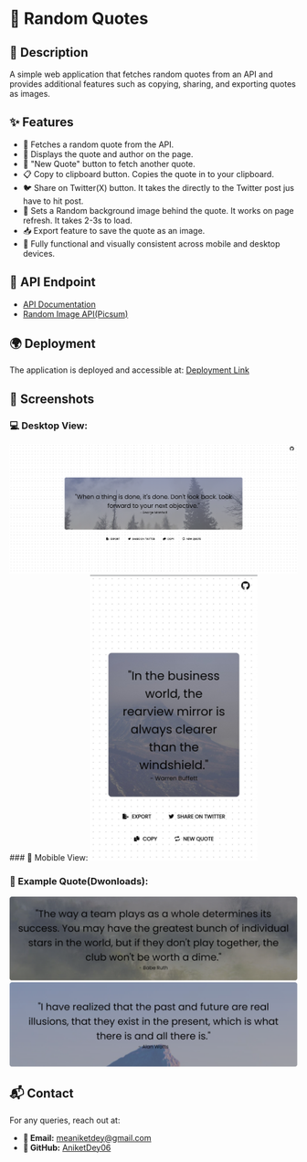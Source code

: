 # 📜 Random Quotes
## 📝 Description
A simple web application that fetches random quotes from an API and provides additional features such as copying, sharing, and exporting quotes as images.

## ✨ Features
- 🎲 Fetches a random quote from the API.
- 📖 Displays the quote and author on the page.
- 🔄 "New Quote" button to fetch another quote.
- 📋 Copy to clipboard button. Copies the quote in to your clipboard.
- 🐦 Share on Twitter(X) button. It takes the directly to the Twitter post jus have to hit post.
- 🌄 Sets a Random background image behind the quote. It works on page refresh. It takes 2-3s to load.
- 📥 Export feature to save the quote as an image.
- 📲 Fully functional and visually consistent across mobile and desktop devices.

## 🔗 API Endpoint
- [API Documentation](https://freeapi.hashnode.space/api-guide/apireference/getARandomQuote)
- [Random Image API(Picsum)](https://picsum.photos/2000)

## 🌍 Deployment
The application is deployed and accessible at:
[Deployment Link](https://yourdeploymenturl.com)

## 📸 Screenshots
### 💻 Desktop View:
<img src="./img/desktop_view.png" alt="Quote Generator" width="600">
### 📱 Mobible View:
<img src="./img/mobile_view.jpg" alt="Quote Generator" height="500">

### 📝 Example Quote(Dwonloads):
<img src="./img/quote (7).png" alt="Quote Generator" width="600">
<img src="./img/quote (9).png" alt="Quote Generator" width="600">

## 📬 Contact
For any queries, reach out at:
- **📧 Email:** meaniketdey@gmail.com
- **🐙 GitHub:** [AniketDey06](https://github.com/aniketdey06)

#
